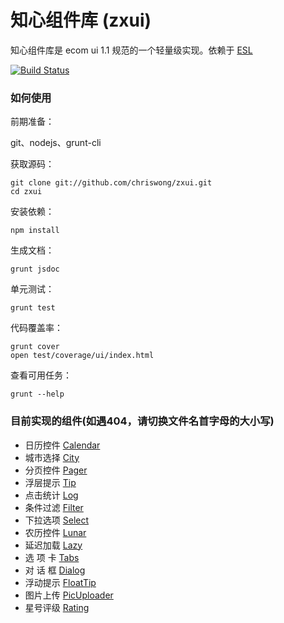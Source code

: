 知心组件库 (zxui)
=====================

知心组件库是 ecom ui 1.1 规范的一个轻量级实现。依赖于 [ESL](https://github.com/ecomfe/esl)

[![Build Status](https://travis-ci.org/chriswong/zxui.png?branch=master)](https://travis-ci.org/chriswong/zxui)


### 如何使用

前期准备：

git、nodejs、grunt-cli

获取源码：

	git clone git://github.com/chriswong/zxui.git
	cd zxui

安装依赖：

	npm install

生成文档：

	grunt jsdoc

单元测试：

	grunt test

代码覆盖率：

	grunt cover
	open test/coverage/ui/index.html

查看可用任务：

	grunt --help
	

### 目前实现的组件(如遇404，请切换文件名首字母的大小写)

- 日历控件 [Calendar](http://chriswong.github.io/zxui/example/calendar.html)
- 城市选择 [City](http://chriswong.github.io/zxui/example/city.html)
- 分页控件 [Pager](http://chriswong.github.io/zxui/example/pager.html)
- 浮层提示 [Tip](http://chriswong.github.io/zxui/example/tip.html)
- 点击统计 [Log](http://chriswong.github.io/zxui/example/log.html)
- 条件过滤 [Filter](http://chriswong.github.io/zxui/example/filter.html)
- 下拉选项 [Select](http://chriswong.github.io/zxui/example/select.html)
- 农历控件 [Lunar](http://chriswong.github.io/zxui/example/Lunar.html)
- 延迟加载 [Lazy](http://chriswong.github.io/zxui/example/Lazy.html)
- 选 项 卡 [Tabs](http://chriswong.github.io/zxui/example/Tabs.html)
- 对 话 框 [Dialog](http://chriswong.github.io/zxui/example/dialog.html)
- 浮动提示 [FloatTip](http://chriswong.github.io/zxui/example/floattip.html)
- 图片上传 [PicUploader](http://chriswong.github.io/zxui/example/picuploader.html)
- 星号评级 [Rating](http://chriswong.github.io/zxui/example/Rating.html)

